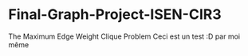 # Final-Graph-Project-ISEN-CIR3
The Maximum Edge Weight Clique Problem
Ceci est un test :D
par moi même